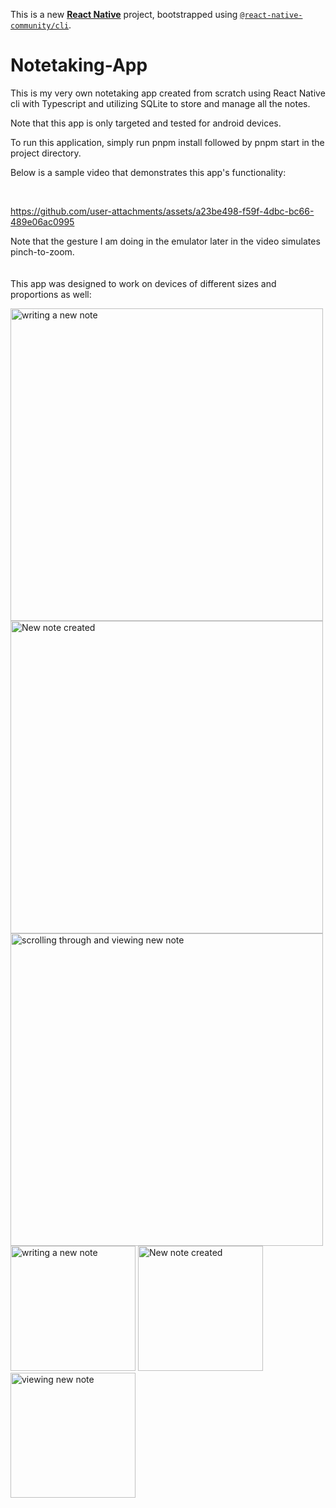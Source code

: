 This is a new [**React Native**](https://reactnative.dev) project, bootstrapped using [`@react-native-community/cli`](https://github.com/react-native-community/cli).

# Notetaking-App

This is my very own notetaking app created from scratch using React Native cli with Typescript and utilizing SQLite to store and manage all the notes.

Note that this app is only targeted and tested for android devices.

To run this application, simply run pnpm install followed by pnpm start in the project directory.

Below is a sample video that demonstrates this app's functionality:

<br>

https://github.com/user-attachments/assets/a23be498-f59f-4dbc-bc66-489e06ac0995

Note that the gesture I am doing in the emulator later in the video simulates pinch-to-zoom.
<br>
<br>
<br>
This app was designed to work on devices of different sizes and proportions as well:
<br>



<img width="500" alt="writing a new note" src="https://github.com/user-attachments/assets/abf7035a-3376-4e65-be51-dc991e143d3f">
<img width="500" alt="New note created" src="https://github.com/user-attachments/assets/7a9b5cb8-cce3-4547-a70a-cf835b9090ba">
<img width="500" alt="scrolling through and viewing new note" src="https://github.com/user-attachments/assets/41fbe3bd-132a-4e86-b30d-0af3bf26e19f">

<br>

<img width="200" alt="writing a new note" src="https://github.com/user-attachments/assets/f4789643-77d9-4ea0-8c1b-a8f2304a0cf9">
<img width="200" alt="New note created" src="https://github.com/user-attachments/assets/2a81a373-8623-4bc9-a1a0-5a5a4fa16600">
<img width="200" alt="viewing new note" src="https://github.com/user-attachments/assets/fd9bc025-5ff3-4df1-a479-60b97f7ae4f8">



